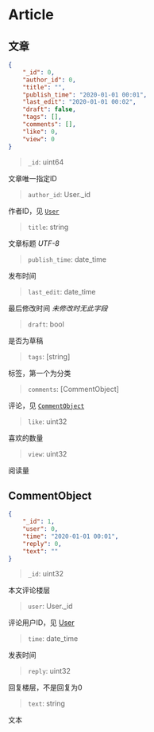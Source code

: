 # Article

## 文章

```json
{
    "_id": 0,
    "author_id": 0,
    "title": "",
    "publish_time": "2020-01-01 00:01",
    "last_edit": "2020-01-01 00:02",
    "draft": false,
    "tags": [],
    "comments": [],
    "like": 0,
    "view": 0
}
```

> `_id`: uint64

文章唯一指定ID

> `author_id`: User._id

作者ID，见 [`User`](./user.md)

> `title`: string

文章标题 _UTF-8_

> `publish_time`: date_time

发布时间

> `last_edit`: date_time

最后修改时间 _未修改时无此字段_

> `draft`: bool

是否为草稿

> `tags`: [string]

标签，第一个为分类

> `comments`: [CommentObject]

评论，见 [`CommentObject`](#CommentObject)

> `like`: uint32

喜欢的数量

> `view`: uint32

阅读量

## CommentObject

```json
{
    "_id": 1,
    "user": 0,
    "time": "2020-01-01 00:01",
    "reply": 0,
    "text": ""
}
```

> `_id`: uint32

本文评论楼层

> `user`: User._id

评论用户ID，见 [User](./user.md)

> `time`: date_time

发表时间

> `reply`: uint32

回复楼层，不是回复为0

> `text`: string

文本
